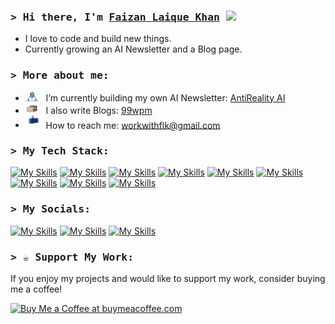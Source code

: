 ### <samp>&gt; Hi there, I'm <a href="[https://twitter.com/faizanlkhan]" target="_blank">Faizan Laique Khan</a> <img src="https://media.giphy.com/media/hvRJCLFzcasrR4ia7z/giphy.gif" width="50"> </samp>

- I love to code and build new things.
- Currently growing an AI Newsletter and a Blog page.
 
 
 
 ### <samp>&gt; More about me:</samp>

- <img src="https://github.com/GauravKesh/GauravKesh/blob/main/img/developer.gif" width="21" />&nbsp;&nbsp; I’m currently building my own AI Newsletter: <a href="https://antirealityai.com/">AntiReality AI</a>
- <img src="https://github.com/GauravKesh/GauravKesh/blob/main/img/message.gif" width="21" />&nbsp;&nbsp; I also write Blogs: <a href="https://99wpm.com/">99wpm</a>
- <img src="https://github.com/GauravKesh/GauravKesh/blob/main/img/letterbox.gif" width="21" />&nbsp;&nbsp; How to reach me: workwithflk@gmail.com


### <samp>&gt; My Tech Stack:</samp>

[![My Skills](https://skillicons.dev/icons?i=html)](https://skillicons.dev)
[![My Skills](https://skillicons.dev/icons?i=css)](https://skillicons.dev)
[![My Skills](https://skillicons.dev/icons?i=js)](https://skillicons.dev)
[![My Skills](https://skillicons.dev/icons?i=git)](https://skillicons.dev)
[![My Skills](https://skillicons.dev/icons?i=github)](https://skillicons.dev)
[![My Skills](https://skillicons.dev/icons?i=py)](https://skillicons.dev)
[![My Skills](https://skillicons.dev/icons?i=vscode)](https://skillicons.dev)
[![My Skills](https://skillicons.dev/icons?i=powershell)](https://skillicons.dev)
[![My Skills](https://skillicons.dev/icons?i=openai)](https://skillicons.dev)



### <samp>&gt; My Socials:</samp>

[![My Skills](https://skillicons.dev/icons?i=twitter)](https://x.com/faizanlkhan)
[![My Skills](https://skillicons.dev/icons?i=linkedin)](https://linkedin.com/in/faizanlkhan)
[![My Skills](https://skillicons.dev/icons?i=instagram)](https://instagram.com/faizanlkhan)

### <samp>&gt; ☕ Support My Work:</samp>

If you enjoy my projects and would like to support my work, consider buying me a coffee!

<a href='(https://www.buymeacoffee.com/faizanlkhan)' target='_blank'><img height='36' style='border:0px;height:36px;' src='https://cdn.ko-fi.com/cdn/kofi1.png?v=3' border='0' alt='Buy Me a Coffee at buymeacoffee.com' /></a>
